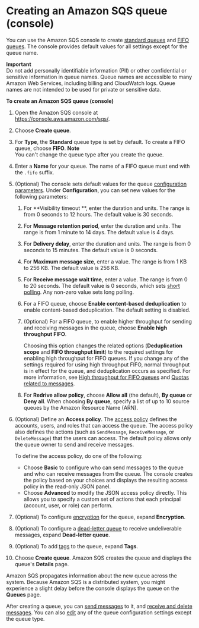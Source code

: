 # Creating an Amazon SQS queue \(console\)<a name="sqs-configure-create-queue"></a>

You can use the Amazon SQS console to create [standard queues](standard-queues.md) and [FIFO queues](FIFO-queues.md)\. The console provides default values for all settings except for the queue name\.

**Important**  
Do not add personally identifiable information \(PII\) or other confidential or sensitive information in queue names\. Queue names are accessible to many Amazon Web Services, including billing and CloudWatch logs\. Queue names are not intended to be used for private or sensitive data\.

**To create an Amazon SQS queue \(console\)**

1. Open the Amazon SQS console at [https://console\.aws\.amazon\.com/sqs/](https://console.aws.amazon.com/sqs/)\.

1. Choose **Create queue**\.

1. For **Type**, the **Standard** queue type is set by default\. To create a FIFO queue, choose **FIFO**\.
**Note**  
You can't change the queue type after you create the queue\.

1.  Enter a **Name** for your queue\. The name of a FIFO queue must end with the `.fifo` suffix\.

1. \(Optional\) The console sets default values for the queue [configuration parameters](sqs-configure-queue-parameters.md)\. Under **Configuration**, you can set new values for the following parameters:

   1. For **Visibility timeout **, enter the duration and units\. The range is from 0 seconds to 12 hours\. The default value is 30 seconds\.

   1. For **Message retention period**, enter the duration and units\. The range is from 1 minute to 14 days\. The default value is 4 days\.

   1. For **Delivery delay**, enter the duration and units\. The range is from 0 seconds to 15 minutes\. The default value is 0 seconds\.

   1. For **Maximum message size**, enter a value\. The range is from 1 KB to 256 KB\. The default value is 256 KB\. 

   1. For **Receive message wait time**, enter a value\. The range is from 0 to 20 seconds\. The default value is 0 seconds, which sets [short polling](sqs-short-and-long-polling.md)\. Any non\-zero value sets long polling\.

   1. For a FIFO queue, choose **Enable content\-based deduplication** to enable content\-based deduplication\. The default setting is disabled\. 

   1. \(Optional\) For a FIFO queue, to enable higher throughput for sending and receiving messages in the queue, choose **Enable high throughput FIFO**\.

      Choosing this option changes the related options \(**Deduplication scope** and **FIFO throughput limit**\) to the required settings for enabling high throughput for FIFO queues\. If you change any of the settings required for using high throughput FIFO, normal throughput is in effect for the queue, and deduplication occurs as specified\. For more information, see [High throughput for FIFO queues](high-throughput-fifo.md) and [Quotas related to messages](quotas-messages.md)\.

   1. For **Redrive allow policy**, choose **Allow all** \(the default\), **By queue** or **Deny all**\. When choosing **By queue**, specify a list of up to 10 source queues by the Amazon Resource Name \(ARN\)\.

1. \(Optional\) Define an **Access policy**\. The [access policy](sqs-creating-custom-policies-access-policy-examples.md) defines the accounts, users, and roles that can access the queue\. The access policy also defines the actions \(such as `SendMessage`, `ReceiveMessage`, or `DeleteMessage`\) that the users can access\. The default policy allows only the queue owner to send and receive messages\.

   To define the access policy, do one of the following:
   + Choose **Basic** to configure who can send messages to the queue and who can receive messages from the queue\. The console creates the policy based on your choices and displays the resulting access policy in the read\-only JSON panel\.
   + Choose **Advanced** to modify the JSON access policy directly\. This allows you to specify a custom set of actions that each principal \(account, user, or role\) can perform\.

1. \(Optional\) To configure [encryption](sqs-configure-sse-existing-queue.md) for the queue, expand **Encryption**\.

1. \(Optional\) To configure a [dead\-letter queue](sqs-configure-dead-letter-queue.md) to receive undeliverable messages, expand **Dead\-letter queue**\.

1. \(Optional\) To add [tags](sqs-configure-tag-queue.md) to the queue, expand **Tags**\.

1. Choose **Create queue**\. Amazon SQS creates the queue and displays the queue's **Details** page\.

Amazon SQS propagates information about the new queue across the system\. Because Amazon SQS is a distributed system, you might experience a slight delay before the console displays the queue on the **Queues** page\.

After creating a queue, you can [send messages](sqs-using-send-messages.md) to it, and [receive and delete messages](sqs-using-receive-delete-message.md)\. You can also [edit](sqs-configure-edit-queue.md) any of the queue configuration settings except the queue type\.